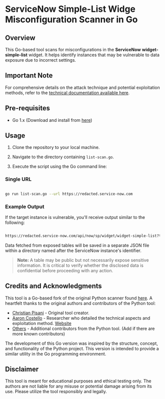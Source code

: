   
  

# ServiceNow Simple-List Widge Misconfiguration Scanner in Go

## Overview

This Go-based tool scans for misconfigurations in the **ServiceNow** **widget-simple-list** widget. It helps identify instances that may be vulnerable to data exposure due to incorrect settings.

  
## Important Note

For comprehensive details on the attack technique and potential exploitation methods, refer to the [technical documentation available here](https://www.enumerated.ie/servicenow-data-exposure).

## Pre-requisites

- Go 1.x (Download and install from [here](https://golang.org/dl/))

## Usage

1. Clone the repository to your local machine.

2. Navigate to the directory containing `list-scan.go`.

3. Execute the script using the Go command line:


###  Single URL

```bash

go run list-scan.go --url https://redacted.service-now.com

```

  

### Example Output

If the target instance is vulnerable, you'll receive output similar to the following:

```bash

https://redacted.service-now.com/api/now/sp/widget/widget-simple-list?t=incident is EXPOSED, and LEAKING data. Check ACLs ASAP.

```

Data fetched from exposed tables will be saved in a separate JSON file within a directory named after the ServiceNow instance's identifier.

  

> **Note:** A table may be public but not necessarily expose sensitive information. It is critical to verify whether the disclosed data is confidential before proceeding with any action.

## Credits and Acknowledgments

This tool is a Go-based fork of the original Python scanner found [here](https://github.com/cpisani47/widge-simple-list-scanner/tree/main). A heartfelt thanks to the original authors and contributors of the Python tool:

- [Christian Pisani](https://github.com/cpisani47) - Original tool creator.
- [Aaron Costello](https://twitter.com/ConspiracyProof) - Researcher who detailed the technical aspects and exploitation method. [Website](https://www.enumerated.ie/)
- [Others](#) - Additional contributors from the Python tool. (Add if there are more known contributors)

The development of this Go version was inspired by the structure, concept, and functionality of the Python project. This version is intended to provide a similar utility in the Go programming environment.

## Disclaimer

This tool is meant for educational purposes and ethical testing only. The authors are not liable for any misuse or potential damage arising from its use. Please utilize the tool responsibly and legally.

